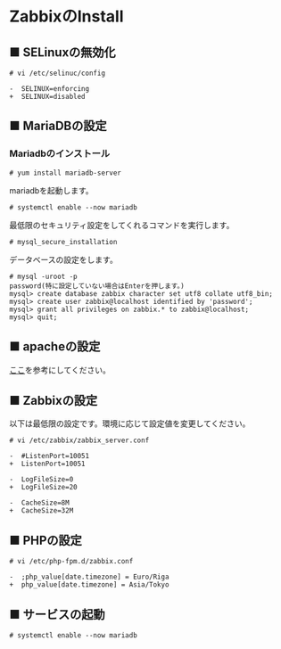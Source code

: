 # ZabbixのInstall
## ■ SELinuxの無効化
```
# vi /etc/selinuc/config
```
```
-  SELINUX=enforcing
+  SELINUX=disabled
```
## ■ MariaDBの設定
### Mariadbのインストール
```
# yum install mariadb-server
```
mariadbを起動します。
```
# systemctl enable --now mariadb
```
最低限のセキュリティ設定をしてくれるコマンドを実行します。
```
# mysql_secure_installation
```
データベースの設定をします。
```
# mysql -uroot -p
password(特に設定していない場合はEnterを押します。)
mysql> create database zabbix character set utf8 collate utf8_bin;
mysql> create user zabbix@localhost identified by 'password';
mysql> grant all privileges on zabbix.* to zabbix@localhost;
mysql> quit;
```
## ■ apacheの設定
[ここ](https://github.com/thetaru/memorandum/tree/master/OS/Linux/CentOS8/apache)を参考にしてください。
## ■ Zabbixの設定
以下は最低限の設定です。環境に応じて設定値を変更してください。
```
# vi /etc/zabbix/zabbix_server.conf
```
```
-  #ListenPort=10051
+  ListenPort=10051

-  LogFileSize=0
+  LogFileSize=20

-  CacheSize=8M
+  CacheSize=32M
```
## ■ PHPの設定
```
# vi /etc/php-fpm.d/zabbix.conf
```
```
-  ;php_value[date.timezone] = Euro/Riga
+  php_value[date.timezone] = Asia/Tokyo
```
## ■ サービスの起動
```
# systemctl enable --now mariadb
```
